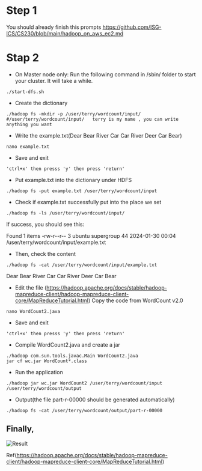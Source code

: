 # Step 1
You should already finish this prompts https://github.com/ISG-ICS/CS230/blob/main/hadoop_on_aws_ec2.md
# Stap 2 
- On Master node only: Run the following command in <HadoopInstallationFolder>/sbin/ folder to start your cluster. It will take a while.
```
./start-dfs.sh
```
- Create the dictionary
```
./hadoop fs -mkdir -p /user/terry/wordcount/input/
#/user/terry/wordcount/input/   terry is my name , you can write anything you want
```
- Write the example.txt(Dear Bear River Car Car River Deer Car Bear)
```
nano example.txt
```
- Save and exit
```
'ctrl+x' then presss 'y' then press 'return'
```

- Put example.txt into the dictionary under HDFS
```
./hadoop fs -put example.txt /user/terry/wordcount/input
```
- Check if example.txt successfully put into the place we set
```
./hadoop fs -ls /user/terry/wordcount/input/
```
If success, you should see this:

Found 1 items
-rw-r--r--   3 ubuntu supergroup         44 2024-01-30 00:04 /user/terry/wordcount/input/example.txt

- Then, check the content
```
./hadoop fs -cat /user/terry/wordcount/input/example.txt
```
Dear Bear River Car Car River Deer Car Bear


- Edit the file
  (https://hadoop.apache.org/docs/stable/hadoop-mapreduce-client/hadoop-mapreduce-client-core/MapReduceTutorial.html)
  Copy the code from WordCount v2.0
```
nano WordCount2.java
```
- Save and exit
```
'ctrl+x' then presss 'y' then press 'return'
```
- Compile WordCount2.java and create a jar
```
./hadoop com.sun.tools.javac.Main WordCount2.java
jar cf wc.jar WordCount*.class
```

- Run the application
```
./hadoop jar wc.jar WordCount2 /user/terry/wordcount/input /user/terry/wordcount/output
```

- Output(the file part-r-00000 should be generated automatically)
```
./hadoop fs -cat /user/terry/wordcount/output/part-r-00000
```
## Finally,
![Result](https://github.com/Terrylin2023/wordcountCS230/blob/main/Result.png)

Ref(https://hadoop.apache.org/docs/stable/hadoop-mapreduce-client/hadoop-mapreduce-client-core/MapReduceTutorial.html)
